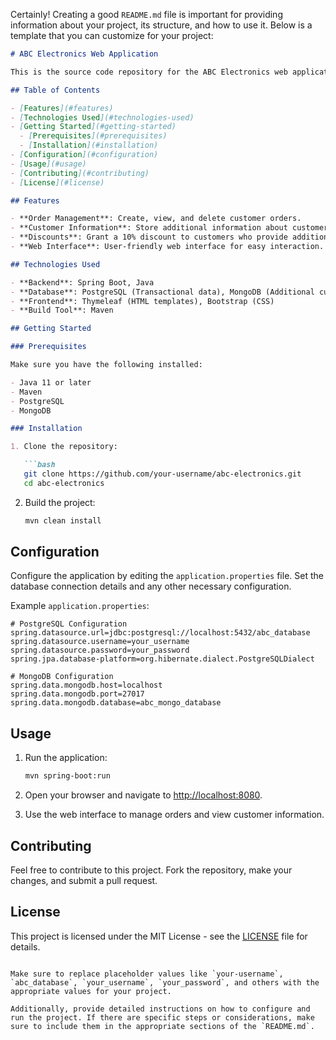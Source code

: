 Certainly! Creating a good `README.md` file is important for providing information about your project, its structure, and how to use it. Below is a template that you can customize for your project:

```markdown
# ABC Electronics Web Application

This is the source code repository for the ABC Electronics web application. The application allows users to manage customer orders and store additional information about customers in a MongoDB database.

## Table of Contents

- [Features](#features)
- [Technologies Used](#technologies-used)
- [Getting Started](#getting-started)
  - [Prerequisites](#prerequisites)
  - [Installation](#installation)
- [Configuration](#configuration)
- [Usage](#usage)
- [Contributing](#contributing)
- [License](#license)

## Features

- **Order Management**: Create, view, and delete customer orders.
- **Customer Information**: Store additional information about customers in MongoDB.
- **Discounts**: Grant a 10% discount to customers who provide additional information.
- **Web Interface**: User-friendly web interface for easy interaction.

## Technologies Used

- **Backend**: Spring Boot, Java
- **Database**: PostgreSQL (Transactional data), MongoDB (Additional customer information)
- **Frontend**: Thymeleaf (HTML templates), Bootstrap (CSS)
- **Build Tool**: Maven

## Getting Started

### Prerequisites

Make sure you have the following installed:

- Java 11 or later
- Maven
- PostgreSQL
- MongoDB

### Installation

1. Clone the repository:

   ```bash
   git clone https://github.com/your-username/abc-electronics.git
   cd abc-electronics
   ```

2. Build the project:

   ```bash
   mvn clean install
   ```

## Configuration

Configure the application by editing the `application.properties` file. Set the database connection details and any other necessary configuration.

Example `application.properties`:

   ```properties
   # PostgreSQL Configuration
   spring.datasource.url=jdbc:postgresql://localhost:5432/abc_database
   spring.datasource.username=your_username
   spring.datasource.password=your_password
   spring.jpa.database-platform=org.hibernate.dialect.PostgreSQLDialect

   # MongoDB Configuration
   spring.data.mongodb.host=localhost
   spring.data.mongodb.port=27017
   spring.data.mongodb.database=abc_mongo_database
   ```

## Usage

1. Run the application:

   ```bash
   mvn spring-boot:run
   ```

2. Open your browser and navigate to [http://localhost:8080](http://localhost:8080).

3. Use the web interface to manage orders and view customer information.

## Contributing

Feel free to contribute to this project. Fork the repository, make your changes, and submit a pull request.

## License

This project is licensed under the MIT License - see the [LICENSE](LICENSE) file for details.
```

Make sure to replace placeholder values like `your-username`, `abc_database`, `your_username`, `your_password`, and others with the appropriate values for your project.

Additionally, provide detailed instructions on how to configure and run the project. If there are specific steps or considerations, make sure to include them in the appropriate sections of the `README.md`.
